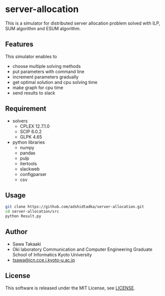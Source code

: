 # server-allocation

This is a simulator for distributed server allocation problem solved with ILP, SUM algorithm and ESUM algorithm.

## Features

This simulator enables to

- choose multiple solving methods
- put parameters with command line
- increment parameters gradually
- get optimal solution and cpu solving time
- make graph for cpu time
- send results to slack

## Requirement

- solvers
  - CPLEX 12.7.1.0
  - SCIP 6.0.2
  - GLPK 4.65
- python libraries
  - numpy
  - pandas
  - pulp
  - itertools
  - slackweb
  - configparser
  - csv

## Usage

```bash
git clone https://github.com/adshidtadka/server-allocation.git
cd server-allocation/src
python Result.py
```

## Author

- Sawa Takaaki
- Oki laboratory Communication and Computer Engineering Graduate School of Informatics Kyoto University
- tsawa@icn.cce.i.kyoto-u.ac.jp

## License

This software is released under the MIT License, see [LICENSE](https://github.com/adshidtadka/server-allocation/blob/master/LICENSE).
